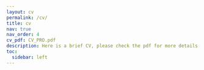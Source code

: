 ```yaml
---
layout: cv
permalink: /cv/
title: cv
nav: true
nav_order: 4
cv_pdf: CV_PRO.pdf
description: Here is a brief CV, please check the pdf for more details.
toc:
  sidebar: left
---
```

